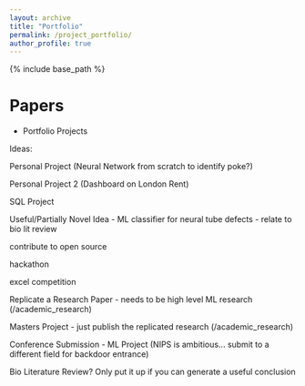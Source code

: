 ```yaml
---
layout: archive
title: "Portfolio"
permalink: /project_portfolio/
author_profile: true
---
```


{% include base_path %}

Papers
======
* Portfolio Projects

Ideas:

Personal Project (Neural Network from scratch to identify poke?)

Personal Project 2 (Dashboard on London Rent)

SQL Project

Useful/Partially Novel Idea - ML classifier for neural tube defects - relate to bio lit review

contribute to open source

hackathon

excel competition

Replicate a Research Paper - needs to be high level ML research (/academic_research)

Masters Project - just publish the replicated research (/academic_research)

Conference Submission - ML Project (NIPS is ambitious... submit to a different field for backdoor entrance)

Bio Literature Review? Only put it up if you can generate a useful conclusion